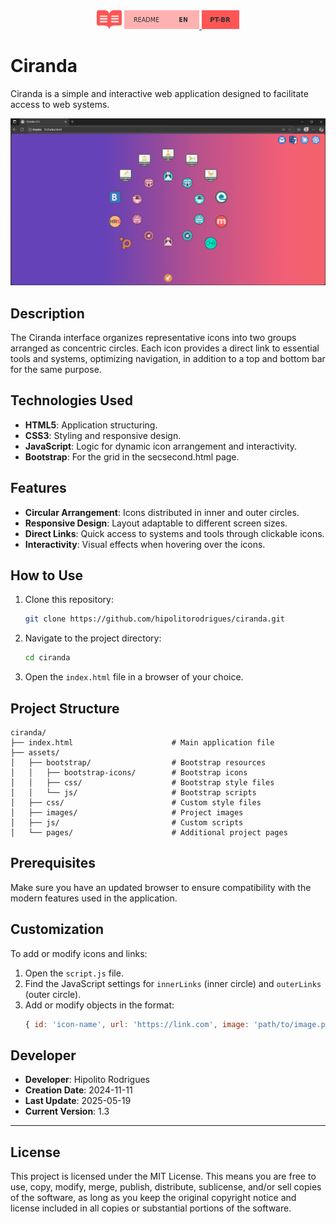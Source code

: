 <div align="center">
   <img height="30" width="40" src="https://github.com/hipolitorodrigues/assets-for-github/blob/985021e61af3982fd9f28be446b106b958f24696/images/01/img-readme-ico.svg">
   <a href="./README.md">
      <img height="30" width="120" src="https://github.com/hipolitorodrigues/assets-for-github/blob/985021e61af3982fd9f28be446b106b958f24696/images/01/img-readme-en.svg">
   </a>
   <a href="./README.pt-BR.md">
      <img height="30" width="60" src="https://github.com/hipolitorodrigues/assets-for-github/blob/985021e61af3982fd9f28be446b106b958f24696/images/01/img-readme-pt-br.svg">
   </a>
</div>

# Ciranda

Ciranda is a simple and interactive web application designed to facilitate access to web systems.

![alt text](https://github.com/hipolitorodrigues/ciranda/blob/c16b93e44bd824909f040dfa42e7f9f37762b116/assets/images/sampling.png)

## Description

The Ciranda interface organizes representative icons into two groups arranged as concentric circles. Each icon provides a direct link to essential tools and systems, optimizing navigation, in addition to a top and bottom bar for the same purpose.

## Technologies Used

- **HTML5**: Application structuring.
- **CSS3**: Styling and responsive design.
- **JavaScript**: Logic for dynamic icon arrangement and interactivity.
- **Bootstrap**: For the grid in the secsecond.html page.

## Features

- **Circular Arrangement**: Icons distributed in inner and outer circles.
- **Responsive Design**: Layout adaptable to different screen sizes.
- **Direct Links**: Quick access to systems and tools through clickable icons.
- **Interactivity**: Visual effects when hovering over the icons.

## How to Use

1. Clone this repository:
   ```bash
   git clone https://github.com/hipolitorodrigues/ciranda.git
   ```

2. Navigate to the project directory:
   ```bash
   cd ciranda
   ```

3. Open the `index.html` file in a browser of your choice.

## Project Structure

```plaintext
ciranda/
├── index.html                      # Main application file
├── assets/
│   ├── bootstrap/                  # Bootstrap resources
│   │   ├── bootstrap-icons/        # Bootstrap icons
│   │   ├── css/                    # Bootstrap style files
│   │   └── js/                     # Bootstrap scripts
│   ├── css/                        # Custom style files
│   ├── images/                     # Project images
│   ├── js/                         # Custom scripts
│   └── pages/                      # Additional project pages
```

## Prerequisites

Make sure you have an updated browser to ensure compatibility with the modern features used in the application.

## Customization

To add or modify icons and links:

1. Open the `script.js` file.
2. Find the JavaScript settings for `innerLinks` (inner circle) and `outerLinks` (outer circle).
3. Add or modify objects in the format:
   ```javascript
   { id: 'icon-name', url: 'https://link.com', image: 'path/to/image.png' }
   ```

## Developer

- **Developer**: Hipolito Rodrigues
- **Creation Date**: 2024-11-11
- **Last Update**: 2025-05-19
- **Current Version**: 1.3

---

## License

This project is licensed under the MIT License. This means you are free to use, copy, modify, merge, publish, distribute, sublicense, and/or sell copies of the software, as long as you keep the original copyright notice and license included in all copies or substantial portions of the software.
